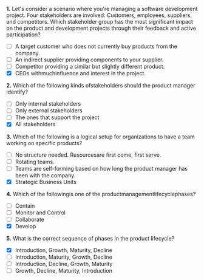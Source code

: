 **1.** Let's consider a scenario where you're managing a software development project. Four stakeholders are involved: Customers, employees, suppliers, and competitors. 
Which stakeholder group has the most significant impact on the product and development projects through their feedback and active participation?
- [ ] A target customer who does not currently buy products from the company.
- [ ] An indirect supplier providing components to your supplier.
- [ ] Competitor providing a similar but slightly different product.
- [x] CEOs withmuchinfluence and interest in the project.

**2.** Which of the following kinds ofstakeholders should the product manager identify?
- [ ] Only internal stakeholders
- [ ] Only external stakeholders
- [ ] The ones that support the project
- [x] All stakeholders

**3.** Which of the following is a logical setup for organizations to have a team working on specific products?
- [ ] No structure needed. Resourcesare first come, first serve.
- [ ] Rotating teams.
- [ ] Teams are self-forming based on how long the product manager has been with the company.
- [x] Strategic Business Units

**4.** Which of the followingis one of the productmanagementlifecyclephases?
- [ ] Contain
- [ ] Monitor and Control
- [ ] Collaborate
- [x] Develop

**5.** What is the correct sequence of phases in the product lifecycle?
- [x] Introduction, Growth, Maturity, Decline
- [ ] Introduction, Maturity, Growth, Decline
- [ ] Introduction, Decline, Growth, Maturity
- [ ] Growth, Decline, Maturity, Introduction
